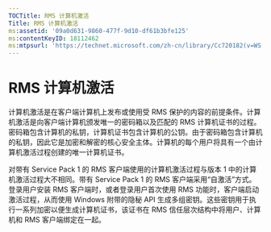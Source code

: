```yaml
---
TOCTitle: RMS 计算机激活
Title: RMS 计算机激活
ms:assetid: '09a0d631-9860-477f-9d10-df61b3bfe125'
ms:contentKeyID: 18112462
ms:mtpsurl: 'https://technet.microsoft.com/zh-cn/library/Cc720182(v=WS.10)'
---
```


RMS 计算机激活
==============

计算机激活是在客户端计算机上发布或使用受 RMS 保护的内容的前提条件。计算机激活是向客户端计算机颁发唯一的密码箱以及匹配的 RMS 计算机证书的过程。密码箱包含计算机的私钥，计算机证书包含计算机的公钥。由于密码箱包含计算机的私钥，因此它是加密和解密的核心安全主体。计算机的每个用户将具有一个由计算机激活过程创建的唯一计算机证书。

对带有 Service Pack 1 的 RMS 客户端使用的计算机激活过程与版本 1 中的计算机激活过程大不相同。带有 Service Pack 1 的 RMS 客户端采用“自激活”方式。登录用户安装 RMS 客户端时，或者登录用户首次使用 RMS 功能时，客户端启动激活过程，从而使用 Windows 附带的隐秘 API 生成多组密钥。这些密钥用于执行一系列加密以便生成计算机证书，该证书在 RMS 信任层次结构中将用户、计算机和 RMS 客户端绑定在一起。
